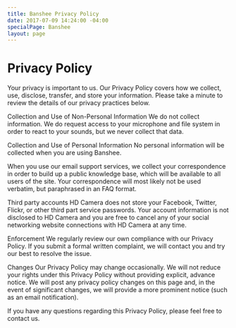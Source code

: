 ```yaml
---
title: Banshee Privacy Policy
date: 2017-07-09 14:24:00 -04:00
specialPage: Banshee
layout: page
---
```


# **Privacy Policy** 

Your privacy is important to us. Our Privacy Policy covers how we collect, use, disclose, transfer, and store your information. Please take a minute to review the details of our privacy practices below.

Collection and Use of Non-Personal Information
We do not collect information. We do request access to your microphone and file system in order to react to your sounds, but we never collect that data.

Collection and Use of Personal Information
No personal information will be collected when you are using Banshee. 

When you use our email support services, we collect your correspondence in order to build up a public knowledge base, which will be available to all users of the site. Your correspondence will most likely not be used verbatim, but paraphrased in an FAQ format.
 
Third party accounts
HD Camera does not store your Facebook, Twitter, Flickr, or other third part service passwords. Your account information is not disclosed to HD Camera and you are free to cancel any of your social networking website connections with HD Camera at any time.

Enforcement
We regularly review our own compliance with our Privacy Policy. If you submit a formal written complaint, we will contact you and try our best to resolve the issue.

Changes
Our Privacy Policy may change occasionally. We will not reduce your rights under this Privacy Policy without providing explicit, advance notice. We will post any privacy policy changes on this page and, in the event of significant changes, we will provide a more prominent notice (such as an email notification). 

If you have any questions regarding this Privacy Policy, please feel free to contact us.